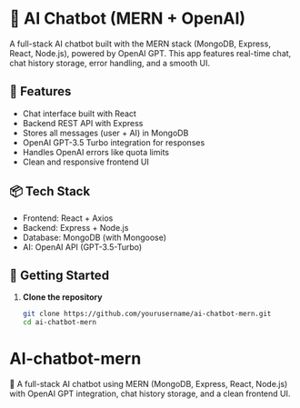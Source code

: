 # 💬 AI Chatbot (MERN + OpenAI)

A full-stack AI chatbot built with the MERN stack (MongoDB, Express, React, Node.js), powered by OpenAI GPT. This app features real-time chat, chat history storage, error handling, and a smooth UI.

## 🔧 Features
- Chat interface built with React
- Backend REST API with Express
- Stores all messages (user + AI) in MongoDB
- OpenAI GPT-3.5 Turbo integration for responses
- Handles OpenAI errors like quota limits
- Clean and responsive frontend UI

## 📦 Tech Stack
- Frontend: React + Axios
- Backend: Express + Node.js
- Database: MongoDB (with Mongoose)
- AI: OpenAI API (GPT-3.5-Turbo)

## 🚀 Getting Started

1. **Clone the repository**
   ```bash
   git clone https://github.com/yourusername/ai-chatbot-mern.git
   cd ai-chatbot-mern
# AI-chatbot-mern
💬 A full-stack AI chatbot using MERN (MongoDB, Express, React, Node.js) with OpenAI GPT integration, chat history storage, and a clean frontend UI.
